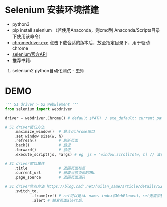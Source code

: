 # Selenium 安装环境搭建
- python3
- pip install selenium （若使用Anaconda，则cmd到 Anaconda/Scripts目录下使用该命令）
- <a href="https://npm.taobao.org/mirrors/chromedriver/"> chromedriver.exe</a> 点击下载合适的版本后，放至指定目录下，用于驱动chrome
- <a href="https://selenium-python.readthedocs.io/api.html">selenium官方API</a>
- 推荐书籍:
 1. selenium2 python自动化测试 - 虫师

# DEMO
```python
''' S1 driver > S2 WebElement '''
from selenium import webdriver

driver = webdriver.Chrome() # default $PATH  / exe_default: current path

# S1 driver窗口方法
    .maximize_window()  # 最大化chrome窗口
    .set_window_size(w, h)
    .refresh()          # 刷新页面
    .back()             # 后退
    .forward()          # 前进
    .execute_script(js, *args) # eg. js = "window.scrollTo(w, h) // 滚动条滚动"

# S1 driver窗口属性
    .title              # 返回页面标题
    .current_url        # 获取当前页面的URL
    .page_source        # 返回页面源码

# S1 driver焦点方法 https://blog.csdn.net/huilan_same/article/details/52200586
    .switch_to.
            .frame(ref) # ref可以是id、name、index和WebElement，ref无需加额外标识符
            .alert # 触发页面alert后，
